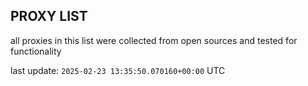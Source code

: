 ## PROXY LIST

all proxies in this list were collected from open sources and tested for functionality

last update: `2025-02-23 13:35:50.070160+00:00` UTC